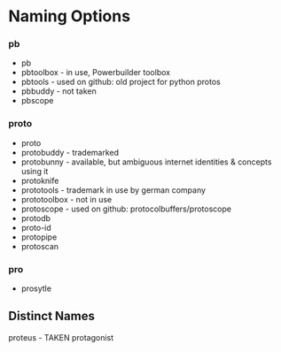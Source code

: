 # Naming Options

### pb
- pb
- pbtoolbox - in use, Powerbuilder toolbox
- pbtools - used on github: old project for python protos
- pbbuddy - not taken
- pbscope

### proto
- proto
- protobuddy - trademarked
- protobunny - available, but ambiguous internet identities & concepts using it
- protoknife
- prototools - trademark in use by german company
- prototoolbox - not in use
- protoscope - used on github: protocolbuffers/protoscope
- protodb
- proto-id
- protopipe
- protoscan

### pro
- prosytle


## Distinct Names
proteus - TAKEN
protagonist